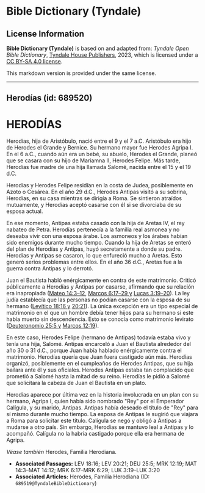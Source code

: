 # Bible Dictionary (Tyndale)

## License Information

**Bible Dictionary (Tyndale)** is based on and adapted from: _Tyndale Open Bible Dictionary_, [Tyndale House Publishers](https://tyndaleopenresources.com/), 2023, which is licensed under a [CC BY-SA 4.0 license](https://creativecommons.org/licenses/by-sa/4.0/legalcode.en).

This markdown version is provided under the same license.



--------------------------------

## Herodías (id: 689520)

HERODÍAS
========

Herodías, hija de Aristóbulo, nació entre el 9 y el 7 a.C. Aristóbulo era hijo de Herodes el Grande y Bernice. Su hermano mayor fue Herodes Agripa I. En el 6 a.C., cuando aún era un bebé, su abuelo, Herodes el Grande, planeó que se casara con su hijo de Mariamna II, Herodes Felipe. Más tarde, Herodías fue madre de una hija llamada Salomé, nacida entre el 15 y el 19 d.C.

Herodías y Herodes Felipe residían en la costa de Judea, posiblemente en Azoto o Cesárea. En el año 29 d.C., Herodes Antipas visitó a su sobrina, Herodías, en su casa mientras se dirigía a Roma. Se sintieron atraídos mutuamente, y Herodías aceptó casarse con él si se divorciaba de su esposa actual.

En ese momento, Antipas estaba casado con la hija de Aretas IV, el rey nabateo de Petra. Herodías pertenecía a la familia real asmonea y no deseaba vivir con una esposa árabe. Los asmoneos y los árabes habían sido enemigos durante mucho tiempo. Cuando la hija de Aretas se enteró del plan de Herodías y Antipas, huyó secretamente a donde su padre. Herodías y Antipas se casaron, lo que enfureció mucho a Aretas. Esto generó serios problemas entre ellos. En el año 36 d.C., Aretas fue a la guerra contra Antipas y lo derrotó.

Juan el Bautista habló enérgicamente en contra de este matrimonio. Criticó públicamente a Herodías y Antipas por casarse, afirmando que su relación era inapropiada ([Mateo 14:3–12,](https://ref.ly/Matt14:3-Matt14:12) [Marcos 6:17–29 y](https://ref.ly/Mark6:17-Mark6:29) [Lucas 3:19–20](https://ref.ly/Luke3:19-Luke3:20)). La ley judía establecía que las personas no podían casarse con la esposa de su hermano ([Levítico 18:16 y](https://ref.ly/Lev18:16) [20:21](https://ref.ly/Lev20:21)). La única excepción era un tipo especial de matrimonio en el que un hombre debía tener hijos para su hermano si este había muerto sin descendencia. Esto se conocía como matrimonio levirato ([Deuteronomio 25:5 y](https://ref.ly/Deut25:5) [Marcos 12:19](https://ref.ly/Mark12:19)).

En este caso, Herodes Felipe (hermano de Antipas) todavía estaba vivo y tenía una hija, Salomé. Antipas encarceló a Juan el Bautista alrededor del año 30 o 31 d.C., porque Juan había hablado enérgicamente contra el matrimonio. Herodías quería que Juan fuera castigado aún más. Herodías organizó, posiblemente en el cumpleaños de Herodes Antipas, que su hija bailara ante él y sus oficiales. Herodes Antipas estaba tan complacido que prometió a Salomé hasta la mitad de su reino. Herodías le pidió a Salomé que solicitara la cabeza de Juan el Bautista en un plato.

Herodías aparece por última vez en la historia involucrada en un plan con su hermano, Agripa I, quien había sido nombrado "Rey" por el Emperador Calígula, y su marido, Antipas. Antipas había deseado el título de "Rey" para sí mismo durante mucho tiempo. La esposa de Antipas le sugirió que viajara a Roma para solicitar este título. Calígula se negó y obligó a Antipas a mudarse a otro país. Sin embargo, Herodías se mantuvo leal a Antipas y lo acompañó. Calígula no la habría castigado porque ella era hermana de Agripa.

*Véase también* Herodes, Familia Herodiana.

* **Associated Passages:** LEV 18:16; LEV 20:21; DEU 25:5; MRK 12:19; MAT 14:3–MAT 14:12; MRK 6:17–MRK 6:29; LUK 3:19–LUK 3:20
* **Associated Articles:** Herodes, Familia Herodiana (ID: `689519@TyndaleBibleDictionary`)


